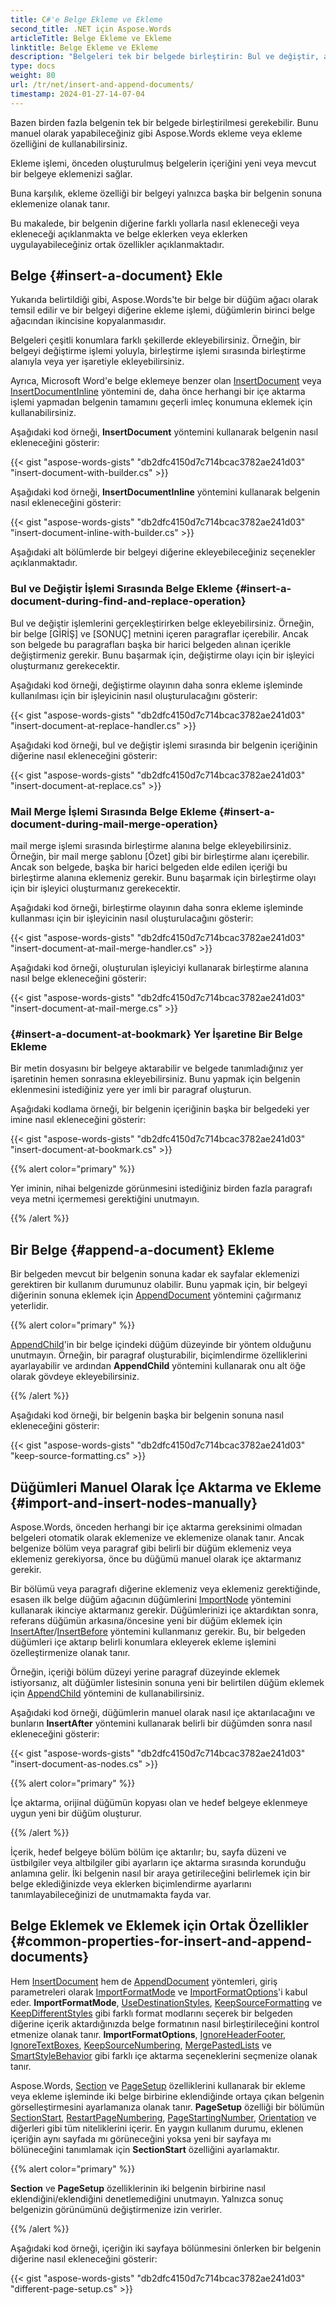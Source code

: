 ```yaml
---
title: C#'e Belge Ekleme ve Ekleme
second_title: .NET için Aspose.Words
articleTitle: Belge Ekleme ve Ekleme
linktitle: Belge Ekleme ve Ekleme
description: "Belgeleri tek bir belgede birleştirin: Bul ve değiştir, alanı birleştir, yer imini kullanarak veya yalnızca C#'teki belgenin sonunu kullanarak bir belgeyi yeni veya mevcut bir belgeye ekleyin veya ekleyin."
type: docs
weight: 80
url: /tr/net/insert-and-append-documents/
timestamp: 2024-01-27-14-07-04
---
```


Bazen birden fazla belgenin tek bir belgede birleştirilmesi gerekebilir. Bunu manuel olarak yapabileceğiniz gibi Aspose.Words ekleme veya ekleme özelliğini de kullanabilirsiniz.

Ekleme işlemi, önceden oluşturulmuş belgelerin içeriğini yeni veya mevcut bir belgeye eklemenizi sağlar.

Buna karşılık, ekleme özelliği bir belgeyi yalnızca başka bir belgenin sonuna eklemenize olanak tanır.

Bu makalede, bir belgenin diğerine farklı yollarla nasıl ekleneceği veya ekleneceği açıklanmakta ve belge eklerken veya eklerken uygulayabileceğiniz ortak özellikler açıklanmaktadır.

## Belge {#insert-a-document} Ekle

Yukarıda belirtildiği gibi, Aspose.Words'te bir belge bir düğüm ağacı olarak temsil edilir ve bir belgeyi diğerine ekleme işlemi, düğümlerin birinci belge ağacından ikincisine kopyalanmasıdır.

Belgeleri çeşitli konumlara farklı şekillerde ekleyebilirsiniz. Örneğin, bir belgeyi değiştirme işlemi yoluyla, birleştirme işlemi sırasında birleştirme alanıyla veya yer işaretiyle ekleyebilirsiniz.

Ayrıca, Microsoft Word'e belge eklemeye benzer olan [InsertDocument](https://reference.aspose.com/words/tr/net/aspose.words/documentbuilder/insertdocument/#insertdocument/) veya [InsertDocumentInline](https://reference.aspose.com/words/tr/net/aspose.words/documentbuilder/insertdocumentinline/) yöntemini de, daha önce herhangi bir içe aktarma işlemi yapmadan belgenin tamamını geçerli imleç konumuna eklemek için kullanabilirsiniz.

Aşağıdaki kod örneği, **InsertDocument** yöntemini kullanarak belgenin nasıl ekleneceğini gösterir:

{{< gist "aspose-words-gists" "db2dfc4150d7c714bcac3782ae241d03" "insert-document-with-builder.cs" >}}

Aşağıdaki kod örneği, **InsertDocumentInline** yöntemini kullanarak belgenin nasıl ekleneceğini gösterir:

{{< gist "aspose-words-gists" "db2dfc4150d7c714bcac3782ae241d03" "insert-document-inline-with-builder.cs" >}}

Aşağıdaki alt bölümlerde bir belgeyi diğerine ekleyebileceğiniz seçenekler açıklanmaktadır.

### Bul ve Değiştir İşlemi Sırasında Belge Ekleme {#insert-a-document-during-find-and-replace-operation}

Bul ve değiştir işlemlerini gerçekleştirirken belge ekleyebilirsiniz. Örneğin, bir belge [GİRİŞ] ve [SONUÇ] metnini içeren paragraflar içerebilir. Ancak son belgede bu paragrafları başka bir harici belgeden alınan içerikle değiştirmeniz gerekir. Bunu başarmak için, değiştirme olayı için bir işleyici oluşturmanız gerekecektir.

Aşağıdaki kod örneği, değiştirme olayının daha sonra ekleme işleminde kullanılması için bir işleyicinin nasıl oluşturulacağını gösterir:

{{< gist "aspose-words-gists" "db2dfc4150d7c714bcac3782ae241d03" "insert-document-at-replace-handler.cs" >}}

Aşağıdaki kod örneği, bul ve değiştir işlemi sırasında bir belgenin içeriğinin diğerine nasıl ekleneceğini gösterir:

{{< gist "aspose-words-gists" "db2dfc4150d7c714bcac3782ae241d03" "insert-document-at-replace.cs" >}}

### Mail Merge İşlemi Sırasında Belge Ekleme {#insert-a-document-during-mail-merge-operation}

mail merge işlemi sırasında birleştirme alanına belge ekleyebilirsiniz. Örneğin, bir mail merge şablonu [Özet] gibi bir birleştirme alanı içerebilir. Ancak son belgede, başka bir harici belgeden elde edilen içeriği bu birleştirme alanına eklemeniz gerekir. Bunu başarmak için birleştirme olayı için bir işleyici oluşturmanız gerekecektir.

Aşağıdaki kod örneği, birleştirme olayının daha sonra ekleme işleminde kullanması için bir işleyicinin nasıl oluşturulacağını gösterir:

{{< gist "aspose-words-gists" "db2dfc4150d7c714bcac3782ae241d03" "insert-document-at-mail-merge-handler.cs" >}}

Aşağıdaki kod örneği, oluşturulan işleyiciyi kullanarak birleştirme alanına nasıl belge ekleneceğini gösterir:

{{< gist "aspose-words-gists" "db2dfc4150d7c714bcac3782ae241d03" "insert-document-at-mail-merge.cs" >}}

### {#insert-a-document-at-bookmark} Yer İşaretine Bir Belge Ekleme

Bir metin dosyasını bir belgeye aktarabilir ve belgede tanımladığınız yer işaretinin hemen sonrasına ekleyebilirsiniz. Bunu yapmak için belgenin eklenmesini istediğiniz yere yer imli bir paragraf oluşturun.

Aşağıdaki kodlama örneği, bir belgenin içeriğinin başka bir belgedeki yer imine nasıl ekleneceğini gösterir:

{{< gist "aspose-words-gists" "db2dfc4150d7c714bcac3782ae241d03" "insert-document-at-bookmark.cs" >}}

{{% alert color="primary" %}}

Yer iminin, nihai belgenizde görünmesini istediğiniz birden fazla paragrafı veya metni içermemesi gerektiğini unutmayın.

{{% /alert %}}

## Bir Belge {#append-a-document} Ekleme

Bir belgeden mevcut bir belgenin sonuna kadar ek sayfalar eklemenizi gerektiren bir kullanım durumunuz olabilir. Bunu yapmak için, bir belgeyi diğerinin sonuna eklemek için [AppendDocument](https://reference.aspose.com/words/tr/net/aspose.words/document/appenddocument/) yöntemini çağırmanız yeterlidir.

{{% alert color="primary" %}}

[AppendChild](https://reference.aspose.com/words/tr/net/aspose.words/compositenode/appendchild/)'in bir belge içindeki düğüm düzeyinde bir yöntem olduğunu unutmayın. Örneğin, bir paragraf oluşturabilir, biçimlendirme özelliklerini ayarlayabilir ve ardından **AppendChild** yöntemini kullanarak onu alt öğe olarak gövdeye ekleyebilirsiniz.

{{% /alert %}}

Aşağıdaki kod örneği, bir belgenin başka bir belgenin sonuna nasıl ekleneceğini gösterir:

{{< gist "aspose-words-gists" "db2dfc4150d7c714bcac3782ae241d03" "keep-source-formatting.cs" >}}

## Düğümleri Manuel Olarak İçe Aktarma ve Ekleme {#import-and-insert-nodes-manually}

Aspose.Words, önceden herhangi bir içe aktarma gereksinimi olmadan belgeleri otomatik olarak eklemenize ve eklemenize olanak tanır. Ancak belgenize bölüm veya paragraf gibi belirli bir düğüm eklemeniz veya eklemeniz gerekiyorsa, önce bu düğümü manuel olarak içe aktarmanız gerekir.

Bir bölümü veya paragrafı diğerine eklemeniz veya eklemeniz gerektiğinde, esasen ilk belge düğüm ağacının düğümlerini [ImportNode](https://reference.aspose.com/words/tr/net/aspose.words/nodeimporter/importnode/) yöntemini kullanarak ikinciye aktarmanız gerekir. Düğümlerinizi içe aktardıktan sonra, referans düğümün arkasına/öncesine yeni bir düğüm eklemek için [InsertAfter](https://reference.aspose.com/words/tr/net/aspose.words/compositenode/insertafter/)/[InsertBefore](https://reference.aspose.com/words/tr/net/aspose.words/compositenode/insertbefore/) yöntemini kullanmanız gerekir. Bu, bir belgeden düğümleri içe aktarıp belirli konumlara ekleyerek ekleme işlemini özelleştirmenize olanak tanır.

Örneğin, içeriği bölüm düzeyi yerine paragraf düzeyinde eklemek istiyorsanız, alt düğümler listesinin sonuna yeni bir belirtilen düğüm eklemek için [AppendChild](https://reference.aspose.com/words/tr/net/aspose.words/compositenode/appendchild/) yöntemini de kullanabilirsiniz.

Aşağıdaki kod örneği, düğümlerin manuel olarak nasıl içe aktarılacağını ve bunların **InsertAfter** yöntemini kullanarak belirli bir düğümden sonra nasıl ekleneceğini gösterir:

{{< gist "aspose-words-gists" "db2dfc4150d7c714bcac3782ae241d03" "insert-document-as-nodes.cs" >}}

{{% alert color="primary" %}}

İçe aktarma, orijinal düğümün kopyası olan ve hedef belgeye eklenmeye uygun yeni bir düğüm oluşturur.

{{% /alert %}}

İçerik, hedef belgeye bölüm bölüm içe aktarılır; bu, sayfa düzeni ve üstbilgiler veya altbilgiler gibi ayarların içe aktarma sırasında korunduğu anlamına gelir. İki belgenin nasıl bir araya getirileceğini belirlemek için bir belge eklediğinizde veya eklerken biçimlendirme ayarlarını tanımlayabileceğinizi de unutmamakta fayda var.

## Belge Eklemek ve Eklemek için Ortak Özellikler {#common-properties-for-insert-and-append-documents}

Hem [InsertDocument](https://reference.aspose.com/words/tr/net/aspose.words/documentbuilder/insertdocument/) hem de [AppendDocument](https://reference.aspose.com/words/tr/net/aspose.words/document/appenddocument/) yöntemleri, giriş parametreleri olarak [ImportFormatMode](https://reference.aspose.com/words/tr/net/aspose.words/importformatmode/) ve [ImportFormatOptions](https://reference.aspose.com/words/tr/net/aspose.words/importformatoptions/)'i kabul eder. **ImportFormatMode**, [UseDestinationStyles](https://reference.aspose.com/words/tr/net/aspose.words/importformatmode/), [KeepSourceFormatting](https://reference.aspose.com/words/tr/net/aspose.words/importformatmode/) ve [KeepDifferentStyles](https://reference.aspose.com/words/tr/net/aspose.words/importformatmode/) gibi farklı format modlarını seçerek bir belgeden diğerine içerik aktardığınızda belge formatının nasıl birleştirileceğini kontrol etmenize olanak tanır. **ImportFormatOptions**, [IgnoreHeaderFooter](https://reference.aspose.com/words/tr/net/aspose.words/importformatoptions/ignoreheaderfooter/), [IgnoreTextBoxes](https://reference.aspose.com/words/tr/net/aspose.words/importformatoptions/ignoretextboxes/), [KeepSourceNumbering](https://reference.aspose.com/words/tr/net/aspose.words/importformatoptions/keepsourcenumbering/), [MergePastedLists](https://reference.aspose.com/words/tr/net/aspose.words/importformatoptions/mergepastedlists/) ve [SmartStyleBehavior](https://reference.aspose.com/words/tr/net/aspose.words/importformatoptions/smartstylebehavior/) gibi farklı içe aktarma seçeneklerini seçmenize olanak tanır.

Aspose.Words, [Section](https://reference.aspose.com/words/tr/net/aspose.words/section/) ve [PageSetup](https://reference.aspose.com/words/tr/net/aspose.words/documentbuilder/pagesetup/) özelliklerini kullanarak bir ekleme veya ekleme işleminde iki belge birbirine eklendiğinde ortaya çıkan belgenin görselleştirmesini ayarlamanıza olanak tanır. **PageSetup** özelliği bir bölümün [SectionStart](https://reference.aspose.com/words/tr/net/aspose.words/pagesetup/sectionstart/), [RestartPageNumbering](https://reference.aspose.com/words/tr/net/aspose.words/pagesetup/restartpagenumbering/), [PageStartingNumber](https://reference.aspose.com/words/tr/net/aspose.words/pagesetup/pagestartingnumber/), [Orientation](https://reference.aspose.com/words/tr/net/aspose.words/pagesetup/orientation/) ve diğerleri gibi tüm niteliklerini içerir. En yaygın kullanım durumu, eklenen içeriğin aynı sayfada mı görüneceğini yoksa yeni bir sayfaya mı bölüneceğini tanımlamak için **SectionStart** özelliğini ayarlamaktır.

{{% alert color="primary" %}}

**Section** ve **PageSetup** özelliklerinin iki belgenin birbirine nasıl eklendiğini/eklendiğini denetlemediğini unutmayın. Yalnızca sonuç belgenizin görünümünü değiştirmenize izin verirler.

{{% /alert %}}

Aşağıdaki kod örneği, içeriğin iki sayfaya bölünmesini önlerken bir belgenin diğerine nasıl ekleneceğini gösterir:

{{< gist "aspose-words-gists" "db2dfc4150d7c714bcac3782ae241d03" "different-page-setup.cs" >}}
